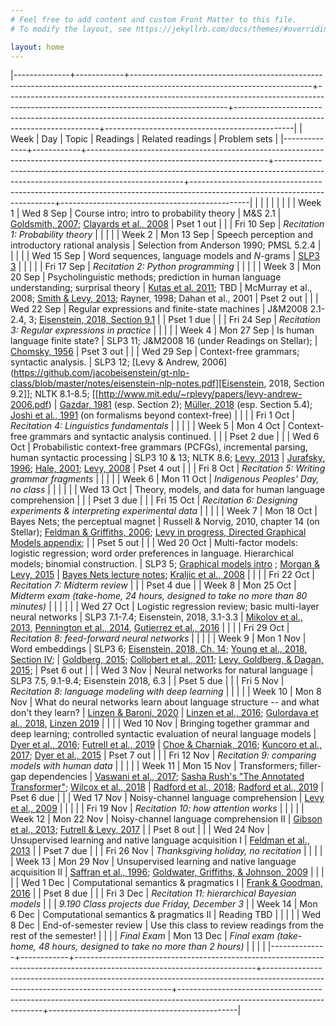 ```yaml
---
# Feel free to add content and custom Front Matter to this file.
# To modify the layout, see https://jekyllrb.com/docs/themes/#overriding-theme-defaults

layout: home
---
```




|--------------+------------+---------------------------------------------------------------------------------------------------------------------------+-------------------------------------------------------------------------------------------------------------------------------------+--------------------------------------------------------------------------------------------------------------------------+-----------------------------------------------|
| Week         | Day        | Topic                                                                                                                     | Readings                                                                                                                            | Related readings                                                                                                         | Problem sets                                  |
|--------------+------------+---------------------------------------------------------------------------------------------------------------------------+-------------------------------------------------------------------------------------------------------------------------------------+--------------------------------------------------------------------------------------------------------------------------+-----------------------------------------------|
|              |            |                                                                                                                      |                                                                                                                                     |                                                                                                                     |                                         |
| Week 1       | Wed 8 Sep  | Course intro; intro to probability theory                                                                                 | M&S 2.1                                                                                                                             | [Goldsmith, 2007](https://journals.openedition.org/msh/pdf/7933); [Clayards et al., 2008](https://www.sciencedirect.com/science/article/pii/S0010027708001017)                                                                                 | Pset 1 out                                    |
|              | Fri 10 Sep | *Recitation 1: Probability theory*                                                                                        |                                                                                                                                     |                                                                                                                          |                                               |
| Week 2       | Mon 13 Sep | Speech perception and introductory rational analysis                                                                      | Selection from Anderson 1990; PMSL 5.2.4                                                                                            |                                                                                                                          |                                               |
|              | Wed 15 Sep | Word sequences, language models and *N*-grams                                                                             | [SLP3 3](http://web.stanford.edu/~jurafsky/slp3/3.pdf)                                                                                                                            |                                                                                                                          |                                               |
|              | Fri 17 Sep | *Recitation 2: Python programming*                                                                                        |                                                                                                                                     |                                                                                                                          |                                               |
| Week 3       | Mon 20 Sep | Psycholinguistic methods; prediction in human language understanding; surprisal theory                                    | [Kutas et al. 2011](http://kutaslab.ucsd.edu/people/kutas/pdfs/2011.PITB.190.pdf); TBD                                                                                                            | McMurray et al., 2008; [Smith & Levy, 2013](https://doi.org/10.1016/j.cognition.2013.02.013);   Rayner, 1998; Dahan et al., 2001                                         | Pset 2 out                                    |
|              | Wed 22 Sep | Regular expressions and finite-state machines                                                                             | J&M2008 2.1-2.4, 3;  [Eisenstein, 2018, Section 9.1](https://github.com/jacobeisenstein/gt-nlp-class/blob/master/notes/eisenstein-nlp-notes.pdf)                                                                                 |                                                                                                                          | Pset 1 due                                    |
|              | Fri 24 Sep | *Recitation 3: Regular expressions in practice*                                                                           |                                                                                                                                     |                                                                                                                          |                                               |
| Week 4       | Mon 27 Sep | Is human language finite state?                                                                                           | SLP3 11; J&M2008 16 (under Readings on Stellar);                                                                                    | [Chomsky, 1956](http://ieeexplore.ieee.org/abstract/document/1056813/)                                                                                                          | Pset 3 out                                    |
|              | Wed 29 Sep | Context-free grammars; syntactic analysis.                                                                                | SLP3 12;  [Levy & Andrew, 2006](https://github.com/jacobeisenstein/gt-nlp-class/blob/master/notes/eisenstein-nlp-notes.pdf][Eisenstein, 2018, Section 9.2]];  NLTK 8.1-8.5; [[http://www.mit.edu/~rplevy/papers/levy-andrew-2006.pdf)                                                        | [Gazdar, 1981](https://link.springer.com/chapter/10.1007/978-94-009-3401-6_8) (esp. Section 2); [Müller, 2018](http://langsci-press.org/catalog/book/195) (esp. Section 5.4); [Joshi et al., 1991](https://repository.upenn.edu/cgi/viewcontent.cgi?article=1571&context=cis_reports) (on formalisms beyond context-free) |                                               |
|              | Fri 1 Oct  | *Recitation 4: Linguistics fundamentals*                                                                                  |                                                                                                                                     |                                                                                                                          |                                               |
| Week 5       | Mon 4 Oct  | Context-free grammars and syntactic analysis continued.                                                                   |                                                                                                                                     |                                                                                                                          | Pset 2 due                                    |
|              | Wed 6 Oct  | Probabilistic context-free grammars (PCFGs), incremental parsing, human syntactic processing                              | SLP3 10 & 13; NLTK 8.6; [Levy, 2013](http://www.mit.edu/~rplevy/papers/levy-2013-memory-and-surprisal-corrected.pdf)                                                                                                  | [Jurafsky, 1996](https://onlinelibrary.wiley.com/doi/full/10.1207/s15516709cog2002_1); [Hale, 2001](http://www.aclweb.org/anthology/N01-1021); [Levy, 2008](https://www.sciencedirect.com/science/article/pii/S0010027707001436)                                                                                 | Pset 4 out                                    |
|              | Fri 8 Oct  | *Recitation 5: Writing grammar fragments*                                                                                 |                                                                                                                                     |                                                                                                                          |                                               |
| Week 6       | Mon 11 Oct | *Indigenous Peoples' Day, no class*                                                                                       |                                                                                                                                     |                                                                                                                          |                                               |
|              | Wed 13 Oct | Theory, models, and data for human language comprehension                                                                 |                                                                                                                                     |                                                                                                                          | Pset 3 due                                    |
|              | Fri 15 Oct | *Recitation 6: Designing experiments & interpreting experimental data*                                                    |                                                                                                                                     |                                                                                                                          |                                               |
| Week 7       | Mon 18 Oct | Bayes Nets; the perceptual magnet                                                                                         | Russell & Norvig, 2010, chapter 14 (on Stellar);  [Feldman & Griffiths, 2006](http://users.umiacs.umd.edu/~nhf/papers/PerceptualMagnet.pdf);  [Levy in progress, Directed Graphical Models appendix](http://www.mit.edu/~rplevy/pmsl_textbook/chapters/pmsl_12.pdf); |                                                                                                                          | Pset 5 out                                    |
|              | Wed 20 Oct | Multi-factor models: logistic regression; word order preferences in language. Hierarchical models; binomial construction. | SLP3 5; [Graphical models intro](http://www.mit.edu/~rplevy/pmsl_textbook/chapters/pmsl_12.pdf) ; [Morgan & Levy, 2015](http://www.mit.edu/~rplevy/papers/morgan-levy-2015-cogsci.pdf)                                                                                | [Bayes Nets lecture notes](https://ermongroup.github.io/cs228-notes/representation/directed/);  [Kraljic et al., 2008](http://journals.sagepub.com/doi/abs/10.1111/j.1467-9280.2008.02090.x)                                                                        |                                               |
|              | Fri 22 Oct | *Recitation 7: Midterm review*                                                                                            |                                                                                                                                     |                                                                                                                          | Pset 4 due                                    |
| Week 8       | Mon 25 Oct | *Midterm exam (take-home, 24 hours, designed to take no more than 80 minutes)*                                            |                                                                                                                                     |                                                                                                                          |                                               |
|              | Wed 27 Oct | Logistic regression review; basic multi-layer neural networks                                                             | SLP3 7.1-7.4; Eisenstein, 2018, 3.1-3.3                                                                                             | [Mikolov et al., 2013](https://arxiv.org/abs/1301.3781), [Pennington et al., 2014](http://www.aclweb.org/anthology/D14-1162), [Gutierrez et al., 2016](http://www.aclweb.org/anthology/P16-1225)                                                  |                                               |
|              | Fri 29 Oct | *Recitation 8: feed-forward neural networks*                                                                              |                                                                                                                                     |                                                                                                                          |                                               |
| Week 9       | Mon 1 Nov  | Word embeddings                                                                                                           | SLP3 6;  [Eisenstein, 2018, Ch. 14](https://github.com/jacobeisenstein/gt-nlp-class/blob/master/notes/eisenstein-nlp-notes.pdf); [Young et al., 2018, Section IV](https://arxiv.org/pdf/1708.02709.pdf);                                                                  |  [Goldberg, 2015](http://u.cs.biu.ac.il/~yogo/nnlp.pdf); [Collobert et al., 2011](http://www.jmlr.org/papers/volume12/collobert11a/collobert11a.pdf); [Levy, Goldberg, & Dagan, 2015](https://www.transacl.org/ojs/index.php/tacl/article/download/570/124);                                                 | Pset 6 out                                    |
|              | Wed 3 Nov  | Neural networks for natural language                                                                                      | SLP3 7.5, 9.1-9.4; Eisenstein 2018, 6.3                                                                                             |                                                                                                                          | Pset 5 due                                    |
|              | Fri 5 Nov  | *Recitation 8: language modeling with deep learning*                                                                      |                                                                                                                                     |                                                                                                                          |                                               |
| Week 10      | Mon 8 Nov  | What do neural networks learn about language structure -- and what don't they learn?                                      | [Linzen & Baroni, 2020](http://tallinzen.net/media/papers/linzen_baroni_2020_annual_reviews_linguistics.pdf)                                                                                                             |  [Linzen et al., 2016](http://www.aclweb.org/anthology/Q16-1037); [Gulordava et al., 2018](https://www.aclweb.org/anthology/N18-1108.pdf), [Linzen 2019](http://tallinzen.net/media/papers/linzen_2019_language.pdf)                                                              |                                               |
|              | Wed 10 Nov | Bringing together grammar and deep learning; controlled syntactic evaluation of neural language models                    |  [Dyer et al., 2016](https://arxiv.org/pdf/1602.07776.pdf); [Futrell et al., 2019](https://arxiv.org/abs/1903.03260)                                                                                           | [Choe & Charniak, 2016](https://www.aclweb.org/anthology/D16-1257);  [Kuncoro et al., 2017](http://aclweb.org/anthology/E17-1117); [Dyer et al., 2015](https://www.aclweb.org/anthology/P15-1033)                                                        | Pset 7 out                                    |
|              | Fri 12 Nov | *Recitation 9: comparing models with human data*                                                                          |                                                                                                                                     |                                                                                                                          |                                               |
| Week 11      | Mon 15 Nov | Transformers; filler-gap dependencies                                                                                     |  [Vaswani et al., 2017](https://papers.nips.cc/paper/7181-attention-is-all-you-need.pdf); [Sasha Rush's "The Annotated Transformer"](http://nlp.seas.harvard.edu/2018/04/03/attention.html); [Wilcox et al., 2018](http://aclweb.org/anthology/W18-5423)                                               | [Radford et al., 2018](https://www.cs.ubc.ca/~amuham01/LING530/papers/radford2018improving.pdf); [Radford et al., 2019](https://cdn.openai.com/better-language-models/language_models_are_unsupervised_multitask_learners.pdf)                                                                             | Pset 6 due                                    |
|              | Wed 17 Nov | Noisy-channel language comprehension                                                                                      | [Levy et al., 2009](https://www.pnas.org/content/106/50/21086.short)                                                                                                                 |                                                                                                                          |                                               |
|              | Fri 19 Nov | *Recitation 10: how attention works*                                                                                     |                                                                                                                                     |                                                                                                                          |                                               |
| Week 12      | Mon 22 Nov | Noisy-channel language comprehension II                                                                                   | [Gibson et al., 2013](https://www.pnas.org/content/110/20/8051/); [Futrell & Levy, 2017](https://aclweb.org/anthology/papers/E/E17/E17-1065/)                                                                                         |                                                                                                                          | Pset 8 out                                    |
|              | Wed 24 Nov | Unsupervised learning and native language acquisition I                                                                   | [Feldman et al., 2013](https://psycnet.apa.org/doiLanding?doi=10.1037%2Fa0034245)                                                                                                              |                                                                                                                          | Pset 7 due                                    |
|              | Fri 26 Nov | *Thanksgiving holiday, no recitation*                                                                                     |                                                                                                                                     |                                                                                                                          |                                               |
| Week 13      | Mon 29 Nov | Unsupervised learning and native language acquisition II                                                                  | [Saffran et al., 1996](http://www.jstor.org.libproxy.mit.edu/stable/2891705); [Goldwater, Griffiths, & Johnson, 2009](http://www.cocosci.berkeley.edu/tom/papers/wordseg3.pdf)                                                                       |                                                                                                                          |                                               |
|              | Wed 1 Dec  | Computational semantics & pragmatics I                                                                                    | [Frank & Goodman, 2016](https://www.sciencedirect.com/science/article/pii/S136466131630122X?casa_token=6VzbYRa3nWAAAAAA:yksVbVTnzP7bcG9rA5yyiLP-pYJvQNk6kfoYdwUdIZKje8srBe9FAn1pUUqtVkiMGPV2bWqDjw)                                                                                                             |                                                                                                                          | Pset 8 due                                    |
|              | Fri 3 Dec  | *Recitation 11: hierarchical Bayesian models*                                                                             |                                                                                                                                     |                                                                                                                          | *9.190 Class projects due Friday, December 3* |
| Week 14      | Mon 6 Dec  | Computational semantics & pragmatics II                                                                                   | Reading TBD                                                                                                                         |                                                                                                                          |                                               |
|              | Wed 8 Dec  | End-of-semester review                                                                                                    | Use this class to review readings from the rest of the semester!                                                                    |                                                                                                                          |                                               |
| *Final Exam* | Mon 13 Dec | *Final exam (take-home, 48 hours, designed to take no more than 2 hours)*                                                 |                                                                                                                                     |                                                                                                                          |                                               |
|--------------+------------+---------------------------------------------------------------------------------------------------------------------------+-------------------------------------------------------------------------------------------------------------------------------------+--------------------------------------------------------------------------------------------------------------------------+-----------------------------------------------|